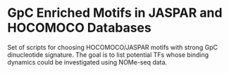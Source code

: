 # GpC Enriched Motifs in JASPAR and HOCOMOCO Databases

Set of scripts for choosing HOCOMOCO/JASPAR motifs with strong GpC dinucleotide signature. The goal is to list potential TFs whose binding dynamics could be investigated using NOMe-seq data.
